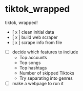 # tiktok_wrapped
tiktok, wrapped!

- [ x ] clean initial data
- [ x ] build web scraper
- [ x ] scrape info from file
- [ ] decide which features to include
    - Top accounts
    - Top songs
    - Top hashtags
    - Number of skipped Tiktoks
    - Try separating into genres
- [ ] make a webpage to run it
